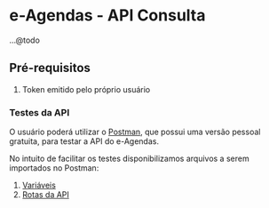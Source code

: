 # e-Agendas - API Consulta

...@todo

## Pré-requisitos

1. Token emitido pelo próprio usuário 

### Testes da API

O usuário poderá utilizar o [Postman](https://www.postman.com/), que possui uma versão pessoal gratuita,
para testar a API do e-Agendas. 

No intuito de facilitar os testes disponibilizamos arquivos a serem importados no Postman:

1. [Variáveis](./e-Agendas%20-%20treinamento.postman_environment.json)
2. [Rotas da API](./e-Agendas%20-%20v2%20-%20Consulta.postman_collection.json)